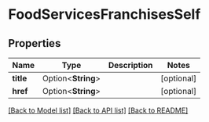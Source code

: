 # FoodServicesFranchisesSelf

## Properties

Name | Type | Description | Notes
------------ | ------------- | ------------- | -------------
**title** | Option<**String**> |  | [optional]
**href** | Option<**String**> |  | [optional]

[[Back to Model list]](../README.md#documentation-for-models) [[Back to API list]](../README.md#documentation-for-api-endpoints) [[Back to README]](../README.md)


